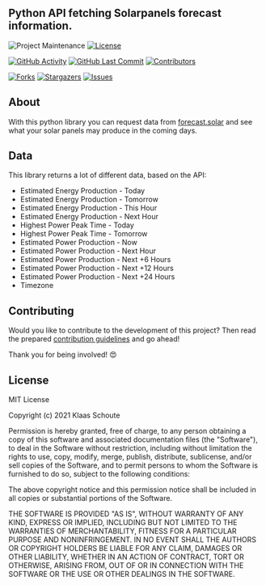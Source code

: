 <!--
*** To avoid retyping too much info. Do a search and replace for the following:
*** github_username, repo_name
-->

## Python API fetching Solarpanels forecast information.
<!-- PROJECT SHIELDS -->
![Project Maintenance][maintenance-shield]
[![License][license-shield]](LICENSE)

[![GitHub Activity][commits-shield]][commits]
[![GitHub Last Commit][last-commit-shield]][commits]
[![Contributors][contributors-shield]][contributors-url]

[![Forks][forks-shield]][forks-url]
[![Stargazers][stars-shield]][stars-url]
[![Issues][issues-shield]][issues-url]

## About

With this python library you can request data from [forecast.solar](https://forecast.solar) and see what your solar panels may produce in the coming days.

## Data

This library returns a lot of different data, based on the API:

- Estimated Energy Production - Today
- Estimated Energy Production - Tomorrow
- Estimated Energy Production - This Hour
- Estimated Energy Production - Next Hour
- Highest Power Peak Time - Today
- Highest Power Peak Time - Tomorrow
- Estimated Power Production - Now
- Estimated Power Production - Next Hour
- Estimated Power Production - Next +6 Hours
- Estimated Power Production - Next +12 Hours
- Estimated Power Production - Next +24 Hours
- Timezone

## Contributing

Would you like to contribute to the development of this project? Then read the prepared [contribution guidelines](CONTRIBUTING.md) and go ahead!

Thank you for being involved! :heart_eyes:

## License

MIT License

Copyright (c) 2021 Klaas Schoute

Permission is hereby granted, free of charge, to any person obtaining a copy
of this software and associated documentation files (the "Software"), to deal
in the Software without restriction, including without limitation the rights
to use, copy, modify, merge, publish, distribute, sublicense, and/or sell
copies of the Software, and to permit persons to whom the Software is
furnished to do so, subject to the following conditions:

The above copyright notice and this permission notice shall be included in all
copies or substantial portions of the Software.

THE SOFTWARE IS PROVIDED "AS IS", WITHOUT WARRANTY OF ANY KIND, EXPRESS OR
IMPLIED, INCLUDING BUT NOT LIMITED TO THE WARRANTIES OF MERCHANTABILITY,
FITNESS FOR A PARTICULAR PURPOSE AND NONINFRINGEMENT. IN NO EVENT SHALL THE
AUTHORS OR COPYRIGHT HOLDERS BE LIABLE FOR ANY CLAIM, DAMAGES OR OTHER
LIABILITY, WHETHER IN AN ACTION OF CONTRACT, TORT OR OTHERWISE, ARISING FROM,
OUT OF OR IN CONNECTION WITH THE SOFTWARE OR THE USE OR OTHER DEALINGS IN THE
SOFTWARE.

<!-- MARKDOWN LINKS & IMAGES -->
[maintenance-shield]: https://img.shields.io/maintenance/yes/2021.svg?style=for-the-badge
[contributors-shield]: https://img.shields.io/github/contributors/klaasnicolaas/forecast_solar.svg?style=for-the-badge
[contributors-url]: https://github.com/klaasnicolaas/forecast_solar/graphs/contributors
[forks-shield]: https://img.shields.io/github/forks/klaasnicolaas/forecast_solar.svg?style=for-the-badge
[forks-url]: https://github.com/klaasnicolaas/forecast_solar/network/members
[stars-shield]: https://img.shields.io/github/stars/klaasnicolaas/forecast_solar.svg?style=for-the-badge
[stars-url]: https://github.com/klaasnicolaas/forecast_solar/stargazers
[issues-shield]: https://img.shields.io/github/issues/klaasnicolaas/forecast_solar.svg?style=for-the-badge
[issues-url]: https://github.com/klaasnicolaas/forecast_solar/issues
[license-shield]: https://img.shields.io/github/license/klaasnicolaas/forecast_solar.svg?style=for-the-badge
[commits-shield]: https://img.shields.io/github/commit-activity/y/klaasnicolaas/forecast_solar.svg?style=for-the-badge
[commits]: https://github.com/klaasnicolaas/forecast_solar/commits/master
[last-commit-shield]: https://img.shields.io/github/last-commit/klaasnicolaas/forecast_solar.svg?style=for-the-badge